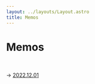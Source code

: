 ```yaml
---
layout: ../layouts/Layout.astro
title: Memos
---
```


# Memos

<br>

→ [2022.12.01](/memos/2022-12-01)